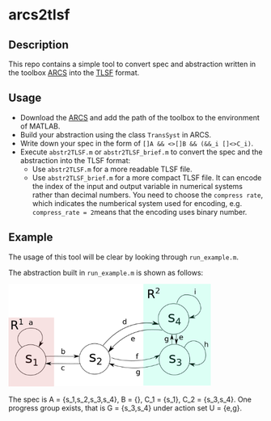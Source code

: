 # arcs2tlsf
## Description

This repo contains a simple tool to convert spec and abstraction written in the toolbox [ARCS](https://github.com/pettni/abstr-refinement) into the [TLSF](https://arxiv.org/abs/1604.02284) format.
## Usage
* Download the [ARCS](https://github.com/pettni/abstr-refinement) and add the path of the toolbox to the environment of MATLAB.
* Build your abstraction using the class `TransSyst` in ARCS.
* Write down your spec in the form of `[]A && <>[]B && (&&_i []<>C_i)`.
* Execute `abstr2TLSF.m` or `abstr2TLSF_brief.m` to convert the spec and the abstraction into the TLSF format:
  * Use `abstr2TLSF.m` for a more readable TLSF file.
  * Use `abstr2TLSF_brief.m` for a more compact TLSF file. It can encode the index of the input and output variable in numerical systems rather than decimal numbers. You need to choose the `compress rate`, which indicates the numberical system used for encoding, e.g. `compress_rate = 2`means that the encoding uses binary number.

## Example

The usage of this tool will be clear by looking through `run_example.m`.

The abstraction built in `run_example.m` is shown as follows:

<img src="doc/eg.png" width="400">

The spec is A = {s_1,s_2,s_3,s_4}, B = {}, C_1 = {s_1}, C_2 = {s_3,s_4}.
One progress group exists, that is G = {s_3,s_4} under action set U = {e,g}.
